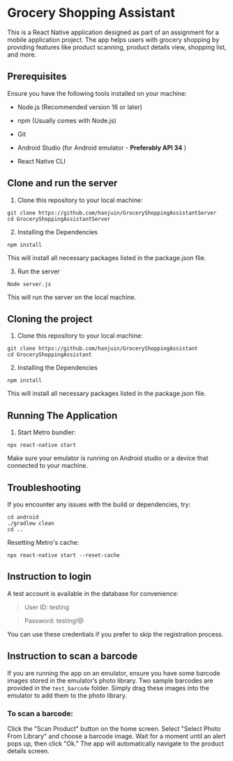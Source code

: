 # Grocery Shopping Assistant

This is a React Native application designed as part of an assignment for a mobile application project. The app helps users with grocery shopping by providing features like product scanning, product details view, shopping list, and more.

## Prerequisites

Ensure you have the following tools installed on your machine:

- Node.js (Recommended version 16 or later)

- npm (Usually comes with Node.js)

- Git

- Android Studio (for Android emulator - **Preferably API 34** ) 

- React Native CLI

## Clone and run the server

1. Clone this repository to your local machine:
```
git clone https://github.com/hanjuin/GroceryShoppingAssistantServer
cd GroceryShoppingAssistantServer
```

2. Installing the Dependencies
```
npm install
```
This will install all necessary packages listed in the package.json file.

3. Run the server
```
Node server.js
```
This will run the server on the local machine.


## Cloning the project

1. Clone this repository to your local machine:

```
git clone https://github.com/hanjuin/GroceryShoppingAssistant
cd GroceryShoppingAssistant
```

2. Installing the Dependencies
```
npm install
```
This will install all necessary packages listed in the package.json file.

## Running The Application
1. Start Metro bundler:
```
npx react-native start
```
Make sure your emulator is running on Android studio or a device that connected to your machine. 


## Troubleshooting
If you encounter any issues with the build or dependencies, try:
```
cd android
./gradlew clean
cd ..
```
Resetting Metro's cache:
```
npx react-native start --reset-cache
```

## Instruction to login
A test account is available in the database for convenience:

> User ID: testing

> Password: testing!@

You can use these credentials if you prefer to skip the registration process.

## Instruction to scan a barcode
If you are running the app on an emulator, ensure you have some barcode images stored in the emulator’s photo library. 
Two sample barcodes are provided in the `test_barcode` folder. 
Simply drag these images into the emulator to add them to the photo library.

### To scan a barcode:

Click the "Scan Product" button on the home screen.
Select "Select Photo From Library" and choose a barcode image.
Wait for a moment until an alert pops up, then click "Ok."
The app will automatically navigate to the product details screen.

